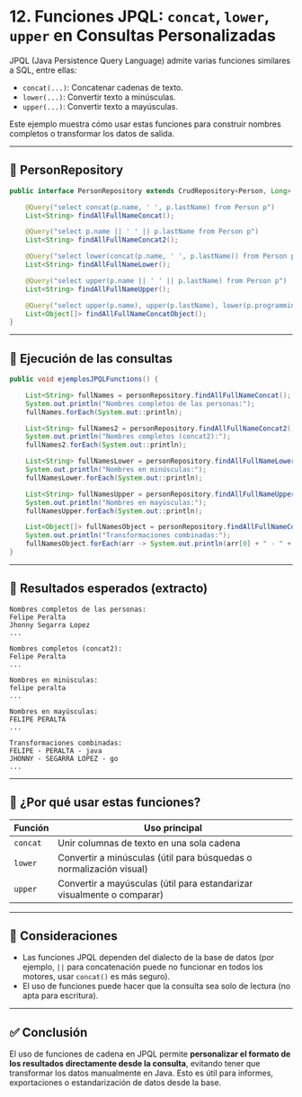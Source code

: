 # 12. Funciones JPQL: `concat`, `lower`, `upper` en Consultas Personalizadas

JPQL (Java Persistence Query Language) admite varias funciones similares a SQL, entre ellas:

- `concat(...)`: Concatenar cadenas de texto.
- `lower(...)`: Convertir texto a minúsculas.
- `upper(...)`: Convertir texto a mayúsculas.

Este ejemplo muestra cómo usar estas funciones para construir nombres completos o transformar los datos de salida.

---

## 📁 PersonRepository

```java
public interface PersonRepository extends CrudRepository<Person, Long> {

    @Query("select concat(p.name, ' ', p.lastName) from Person p")
    List<String> findAllFullNameConcat(); 

    @Query("select p.name || ' ' || p.lastName from Person p")
    List<String> findAllFullNameConcat2(); 

    @Query("select lower(concat(p.name, ' ', p.lastName)) from Person p")
    List<String> findAllFullNameLower(); 

    @Query("select upper(p.name || ' ' || p.lastName) from Person p")
    List<String> findAllFullNameUpper(); 

    @Query("select upper(p.name), upper(p.lastName), lower(p.programmingLanguage) from Person p")
    List<Object[]> findAllFullNameConcatObject(); 
}
```

---

## 🧪 Ejecución de las consultas

```java
public void ejemplosJPQLFunctions() {

    List<String> fullNames = personRepository.findAllFullNameConcat();
    System.out.println("Nombres completos de las personas:");
    fullNames.forEach(System.out::println);

    List<String> fullNames2 = personRepository.findAllFullNameConcat2();
    System.out.println("Nombres completos (concat2):");
    fullNames2.forEach(System.out::println);

    List<String> fullNamesLower = personRepository.findAllFullNameLower();
    System.out.println("Nombres en minúsculas:");
    fullNamesLower.forEach(System.out::println);

    List<String> fullNamesUpper = personRepository.findAllFullNameUpper();
    System.out.println("Nombres en mayúsculas:");
    fullNamesUpper.forEach(System.out::println);

    List<Object[]> fullNamesObject = personRepository.findAllFullNameConcatObject();
    System.out.println("Transformaciones combinadas:");
    fullNamesObject.forEach(arr -> System.out.println(arr[0] + " - " + arr[1] + " - " + arr[2]));
}
```

---

## 🧾 Resultados esperados (extracto)

```text
Nombres completos de las personas:
Felipe Peralta
Jhonny Segarra Lopez
...

Nombres completos (concat2):
Felipe Peralta
...

Nombres en minúsculas:
felipe peralta
...

Nombres en mayúsculas:
FELIPE PERALTA
...

Transformaciones combinadas:
FELIPE - PERALTA - java
JHONNY - SEGARRA LOPEZ - go
...
```

---

## 🎯 ¿Por qué usar estas funciones?

| Función  | Uso principal                                                          |
| -------- | ---------------------------------------------------------------------- |
| `concat` | Unir columnas de texto en una sola cadena                              |
| `lower`  | Convertir a minúsculas (útil para búsquedas o normalización visual)    |
| `upper`  | Convertir a mayúsculas (útil para estandarizar visualmente o comparar) |

---

## 🧠 Consideraciones

* Las funciones JPQL dependen del dialecto de la base de datos (por ejemplo, `||` para concatenación puede no funcionar en todos los motores, usar `concat()` es más seguro).
* El uso de funciones puede hacer que la consulta sea solo de lectura (no apta para escritura).

---

## ✅ Conclusión

El uso de funciones de cadena en JPQL permite **personalizar el formato de los resultados directamente desde la consulta**, evitando tener que transformar los datos manualmente en Java. Esto es útil para informes, exportaciones o estandarización de datos desde la base.
